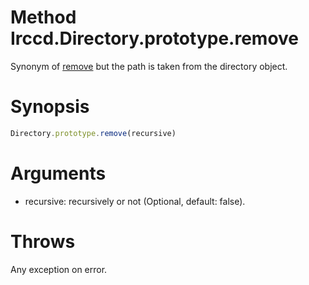 # Method Irccd.Directory.prototype.remove

Synonym of [remove][] but the path is taken from the directory object.

# Synopsis

```javascript
Directory.prototype.remove(recursive)
```

# Arguments

- recursive: recursively or not (Optional, default: false).

# Throws

Any exception on error.

[remove]: #{baseurl}api/module/Irccd.Directory/function/remove.html
